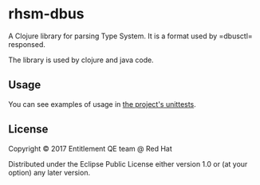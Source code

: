 # rhsm-dbus

A Clojure library for parsing Type System.
It is a format used by =dbusctl= responsed.

The library is used by clojure and java code.

## Usage

You can see examples of usage in [the project's unittests].
## License

Copyright © 2017 Entitlement QE team @ Red Hat

Distributed under the Eclipse Public License either version 1.0 or (at
your option) any later version.


[the project's unittests]: https://github.com/RedHatQE/rhsm-dbus/blob/master/test/rhsm/dbus/parser_test.clj
